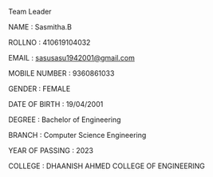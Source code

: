 Team Leader

NAME : Sasmitha.B

ROLLNO : 410619104032

EMAIL : sasusasu1942001@gmail.com 

MOBILE NUMBER : 9360861033

GENDER : FEMALE

DATE OF BIRTH : 19/04/2001

DEGREE : Bachelor of Engineering

BRANCH : Computer Science Engineering

YEAR OF PASSING : 2023

COLLEGE : DHAANISH AHMED COLLEGE OF ENGINEERING



